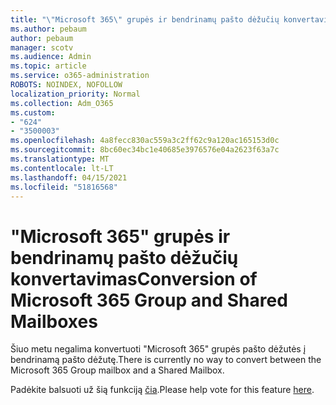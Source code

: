 ```yaml
---
title: "\"Microsoft 365\" grupės ir bendrinamų pašto dėžučių konvertavimas"
ms.author: pebaum
author: pebaum
manager: scotv
ms.audience: Admin
ms.topic: article
ms.service: o365-administration
ROBOTS: NOINDEX, NOFOLLOW
localization_priority: Normal
ms.collection: Adm_O365
ms.custom:
- "624"
- "3500003"
ms.openlocfilehash: 4a8fecc830ac559a3c2ff62c9a120ac165153d0c
ms.sourcegitcommit: 8bc60ec34bc1e40685e3976576e04a2623f63a7c
ms.translationtype: MT
ms.contentlocale: lt-LT
ms.lasthandoff: 04/15/2021
ms.locfileid: "51816568"
---
```

# <a name="conversion-of-microsoft-365-group-and-shared-mailboxes"></a><span data-ttu-id="55c79-102">"Microsoft 365" grupės ir bendrinamų pašto dėžučių konvertavimas</span><span class="sxs-lookup"><span data-stu-id="55c79-102">Conversion of Microsoft 365 Group and Shared Mailboxes</span></span>

<span data-ttu-id="55c79-103">Šiuo metu negalima konvertuoti "Microsoft 365" grupės pašto dėžutės į bendrinamą pašto dėžutę.</span><span class="sxs-lookup"><span data-stu-id="55c79-103">There is currently no way to convert between the Microsoft 365 Group mailbox and a Shared Mailbox.</span></span>

<span data-ttu-id="55c79-104">Padėkite balsuoti už šią funkciją [čia](https://aka.ms/M365GroupToShared).</span><span class="sxs-lookup"><span data-stu-id="55c79-104">Please help vote for this feature [here](https://aka.ms/M365GroupToShared).</span></span>
